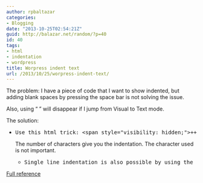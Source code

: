 ```yaml
---
author: rpbaltazar
categories:
- Blogging
date: "2013-10-25T02:54:21Z"
guid: http://balazar.net/random/?p=40
id: 40
tags:
- html
- indentation
- wordpress
title: Worpress indent text
url: /2013/10/25/worpress-indent-text/
---
```

The problem:
I have a piece of code that I want to show indented, but adding blank spaces by pressing the space bar is not solving the issue.

Also, using &#8220;&nbsp;&#8221; will disappear if I jump from Visual to Text mode.

The solution:

  * <pre>Use this html trick: &lt;span style="visibility: hidden;"&gt;+++&lt;/span&gt;</pre>

    The number of characters give you the indentation. The character used is not important.</li>

      * <pre>Single line indentation is also possible by using the following: &lt;span style="margin-left:28px;"&gt;Start writing here&lt;/span&gt;</pre></ul>

    <a href="http://wpbtips.wordpress.com/2009/06/19/formatting-text-pt-2/" target="_blank">Full reference</a>
